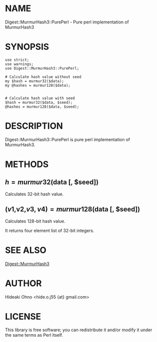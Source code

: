# NAME

Digest::MurmurHash3::PurePerl - Pure perl implementation of MurmurHash3

# SYNOPSIS

    use strict;
    use warnings;
    use Digest::MurmurHash3::PurePerl;

    # Calculate hash value without seed
    my $hash = murmur32($data);
    my @hashes = murmur128($data);
    

    # Calculate hash value with seed
    $hash = murmur32($data, $seed);
    @hashes = murmur128($data, $seed);
    



# DESCRIPTION

Digest::MurmurHash3::PurePerl is pure perl implementation of MurmurHash3.

# METHODS

## $h = murmur32($data \[, $seed\])

Calculates 32-bit hash value.

## ($v1,$v2,$v3,v4) = murmur128($data \[, $seed\])

Calculates 128-bit hash value.

It returns four element list of 32-bit integers.

# SEE ALSO

[Digest::MurmurHash3](http://search.cpan.org/perldoc?Digest::MurmurHash3)

# AUTHOR

Hideaki Ohno  <hide.o.j55 {at} gmail.com>

# LICENSE

This library is free software; you can redistribute it and/or modify
it under the same terms as Perl itself.
